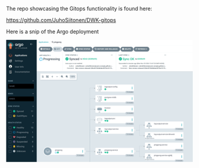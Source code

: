 The repo showcasing the Gitops functionality is found here:

https://github.com/JuhoSiitonen/DWK-gitops

Here is a snip of the Argo deployment

![Argorollout](image.png)
